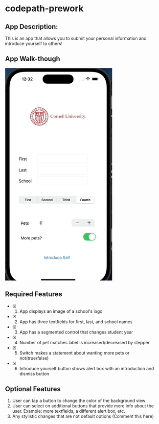 # codepath-prework

## App Description:
This is an app that allows you to submit your personal information and introduce yourself to others!

## App Walk-though
<img src='./prework.gif' title='video walkthrough' width='' alt='video walkthrough' />

## Required Features
* [x] 1. App displays an image of a school's logo
* [x] 2. App has three textfields for first, last, and school names
* [x] 3. App has a segmented control that changes student year
* [x] 4. Number of pet matches label is increased/decreased by stepper
* [x] 5. Switch makes a statement about wanting more pets or not(true/false)
* [x] 6. Introduce yourself button shows alert box with an introduction and dismiss button

## Optional Features
1. User can tap a button to change the color of the background view
3. User can select on additional buttons that provide more info about the user. Example: more textfields, a different alert box, etc.
4. Any stylistic changes that are not default options (Comment this here)
